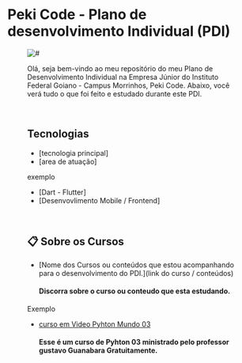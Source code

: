 # Peki Code - Plano de desenvolvimento Individual (PDI)

<figure>

  <img src="#" alt="#">

<br>

Olá, seja bem-vindo ao meu repositório do meu Plano de Desenvolvimento Individual na Empresa Júnior do Instituto Federal Goiano - Campus Morrinhos, Peki Code. Abaixo, você verá tudo o que foi feito e estudado durante este PDI.

<br>


## Tecnologias 

* [tecnologia principal]
* [area de atuação]

exemplo
* [Dart - Flutter]
* [Desenvovlimento Mobile / Frontend]

<br>

## :clipboard:  Sobre os Cursos 


* [Nome dos Cursos ou conteúdos que estou acompanhando para o desenvolvimento do PDI.](link do curso / conteúdos)

  #### Discorra sobre o curso ou conteudo que esta estudando.

Exemplo

* [curso em Video Pyhton Mundo 03](https://www.youtube.com/watch?v=0LB3FSfjvao&list=PLHz_AreHm4dksnH2jVTIVNviIMBVYyFnH)


  #### Esse é um curso de Pyhton 03 ministrado pelo professor gustavo Guanabara Gratuitamente.



